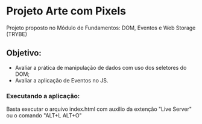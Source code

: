 # Projeto Arte com Pixels
Projeto proposto no Módulo de Fundamentos: DOM, Eventos e Web Storage (TRYBE)

## Objetivo:
- Avaliar a prática de manipulação de dados com uso dos seletores do DOM;
- Avaliar a aplicação de Eventos no JS.

### Executando a aplicação:
Basta executar o arquivo index.html com auxilio da extenção "Live Server" ou o comando "ALT+L ALT+O" 



